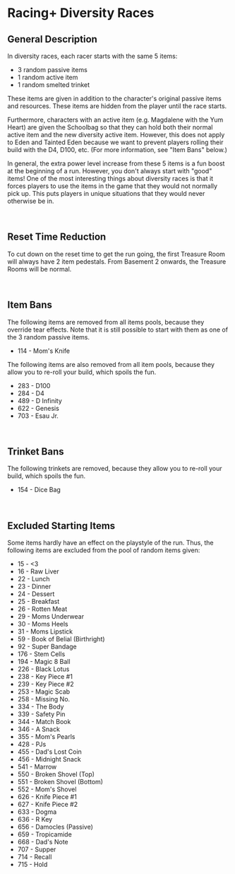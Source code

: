 # Racing+ Diversity Races

<!-- markdownlint-disable MD033 -->

## General Description

In diversity races, each racer starts with the same 5 items:

- 3 random passive items
- 1 random active item
- 1 random smelted trinket

These items are given in addition to the character's original passive items and resources. These items are hidden from the player until the race starts.

Furthermore, characters with an active item (e.g. Magdalene with the Yum Heart) are given the Schoolbag so that they can hold both their normal active item and the new diversity active item. However, this does not apply to Eden and Tainted Eden because we want to prevent players rolling their build with the D4, D100, etc. (For more information, see "Item Bans" below.)

In general, the extra power level increase from these 5 items is a fun boost at the beginning of a run. However, you don't always start with "good" items! One of the most interesting things about diversity races is that it forces players to use the items in the game that they would not normally pick up. This puts players in unique situations that they would never otherwise be in.

<br>

## Reset Time Reduction

To cut down on the reset time to get the run going, the first Treasure Room will always have 2 item pedestals. From Basement 2 onwards, the Treasure Rooms will be normal.

<br>

## Item Bans

The following items are removed from all items pools, because they override tear effects. Note that it is still possible to start with them as one of the 3 random passive items.

- 114 - Mom's Knife

The following items are also removed from all item pools, because they allow you to re-roll your build, which spoils the fun.

- 283 - D100
- 284 - D4
- 489 - D Infinity
- 622 - Genesis
- 703 - Esau Jr.

<br>

## Trinket Bans

The following trinkets are removed, because they allow you to re-roll your build, which spoils the fun.

- 154 - Dice Bag

<br>

## Excluded Starting Items

Some items hardly have an effect on the playstyle of the run. Thus, the following items are excluded from the pool of random items given:

- 15 - <3
- 16 - Raw Liver
- 22 - Lunch
- 23 - Dinner
- 24 - Dessert
- 25 - Breakfast
- 26 - Rotten Meat
- 29 - Moms Underwear
- 30 - Moms Heels
- 31 - Moms Lipstick
- 59 - Book of Belial (Birthright)
- 92 - Super Bandage
- 176 - Stem Cells
- 194 - Magic 8 Ball
- 226 - Black Lotus
- 238 - Key Piece #1
- 239 - Key Piece #2
- 253 - Magic Scab
- 258 - Missing No.
- 334 - The Body
- 339 - Safety Pin
- 344 - Match Book
- 346 - A Snack
- 355 - Mom's Pearls
- 428 - PJs
- 455 - Dad's Lost Coin
- 456 - Midnight Snack
- 541 - Marrow
- 550 - Broken Shovel (Top)
- 551 - Broken Shovel (Bottom)
- 552 - Mom's Shovel
- 626 - Knife Piece #1
- 627 - Knife Piece #2
- 633 - Dogma
- 636 - R Key
- 656 - Damocles (Passive)
- 659 - Tropicamide
- 668 - Dad's Note
- 707 - Supper
- 714 - Recall
- 715 - Hold

<br>

